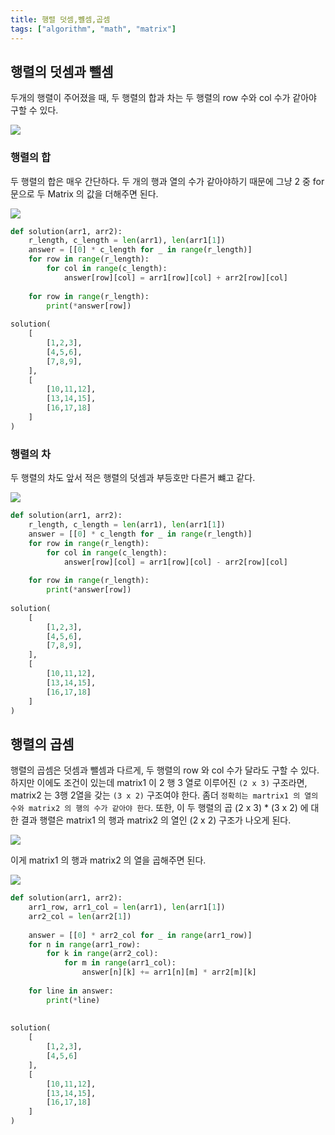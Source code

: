 ```yaml
---
title: 행렬 덧셈,뺼셈,곱셈
tags: ["algorithm", "math", "matrix"]
---
```



## 행렬의 덧셈과 뺄셈
두개의 행렬이 주어졌을 때, 두 행렬의 합과 차는 두 행렬의 row 수와 col 수가 같아야 구할 수 있다.

![](Algorithm/images/Pasted%20image%2020240710190131.png)

### 행렬의 합
두 행렬의 합은 매우 간단하다. 두 개의 행과 열의 수가 같아야하기 때문에 그냥 2 중 for 문으로 두 Matrix 의 값을 더해주면 된다.

![](Algorithm/images/Pasted%20image%2020240710190522.png)

```python
def solution(arr1, arr2):  
    r_length, c_length = len(arr1), len(arr1[1])  
    answer = [[0] * c_length for _ in range(r_length)]  
    for row in range(r_length):  
        for col in range(c_length):  
            answer[row][col] = arr1[row][col] + arr2[row][col]  
  
    for row in range(r_length):  
        print(*answer[row])  
  
solution(  
	[  
        [1,2,3],  
        [4,5,6],  
        [7,8,9],  
    ],
    [  
        [10,11,12],  
        [13,14,15],  
        [16,17,18]  
    ]
)
```

### 행렬의 차
두 행렬의 차도 앞서 적은 행렬의 덧셈과 부등호만 다른거 뺴고 같다.

![](Algorithm/images/Pasted%20image%2020240710190715.png)

```python
def solution(arr1, arr2):  
    r_length, c_length = len(arr1), len(arr1[1])  
    answer = [[0] * c_length for _ in range(r_length)]  
    for row in range(r_length):  
        for col in range(c_length):  
            answer[row][col] = arr1[row][col] - arr2[row][col]  
  
    for row in range(r_length):  
        print(*answer[row])  
  
solution(  
	[  
        [1,2,3],  
        [4,5,6],  
        [7,8,9],  
    ],
    [  
        [10,11,12],  
        [13,14,15],  
        [16,17,18]  
    ]
)
```

## 행렬의 곱셈
행렬의 곱셈은 덧셈과 뺄셈과 다르게, 두 행렬의 row 와 col 수가 달라도 구할 수 있다. 하지만 이에도 조건이 있는데 matrix1 이 2 행 3 열로 이루어진 `(2 x 3)` 구조라면, matrix2 는 3행 2열을 갖는 `(3 x 2)` 구조여야 한다. 좀더 `정확히는 martrix1 의 열의 수와 matrix2 의 행의 수가 같아야 한다`. 또한, 이 두 행렬의 곱 (2 x 3) * (3 x 2) 에 대한 결과 행렬은 matrix1 의 행과 matrix2 의 열인 (2 x 2) 구조가 나오게 된다.

![](Algorithm/images/Pasted%20image%2020240710191303.png)


이게 matrix1 의 행과 matrix2 의 열을 곱해주면 된다.

![](Algorithm/images/Pasted%20image%2020240710223147.png)

```python
def solution(arr1, arr2):  
    arr1_row, arr1_col = len(arr1), len(arr1[1])  
    arr2_col = len(arr2[1])  
  
    answer = [[0] * arr2_col for _ in range(arr1_row)]  
    for n in range(arr1_row):  
        for k in range(arr2_col):  
            for m in range(arr1_col):  
                answer[n][k] += arr1[n][m] * arr2[m][k]  
  
    for line in answer:  
        print(*line)  
  
  
solution(  
	[  
        [1,2,3],  
        [4,5,6]  
    ],
    [  
        [10,11,12],  
        [13,14,15],  
        [16,17,18]  
    ]
)
```

